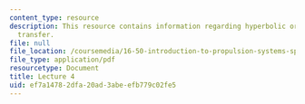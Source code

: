 ```yaml
---
content_type: resource
description: This resource contains information regarding hyperbolic orbits; interplanetary
  transfer.
file: null
file_location: /coursemedia/16-50-introduction-to-propulsion-systems-spring-2012/ef7a14782dfa20ad3abeefb779c02fe5_MIT16_50S12_lec4.pdf
file_type: application/pdf
resourcetype: Document
title: Lecture 4
uid: ef7a1478-2dfa-20ad-3abe-efb779c02fe5
---
```

